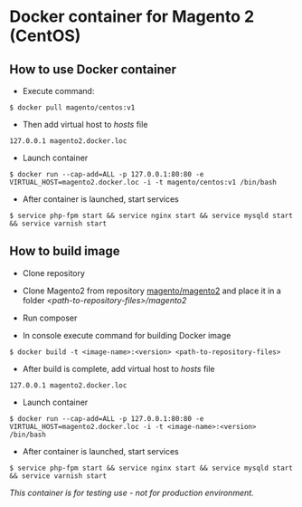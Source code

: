 # Docker container for Magento 2 (CentOS)

## How to use Docker container

- Execute command:

```
$ docker pull magento/centos:v1
```

- Then add virtual host to *hosts* file

```
127.0.0.1 magento2.docker.loc
```

- Launch container

```
$ docker run --cap-add=ALL -p 127.0.0.1:80:80 -e VIRTUAL_HOST=magento2.docker.loc -i -t magento/centos:v1 /bin/bash
```

- After container is launched, start services

```
$ service php-fpm start && service nginx start && service mysqld start && service varnish start
```

## How to build image

- Clone repository

- Clone Magento2 from repository [magento/magento2](https://github.com/magento/magento2)
and place it in a folder *\<path-to-repository-files\>/magento2*

- Run composer

- In console execute command for building Docker image

```
$ docker build -t <image-name>:<version> <path-to-repository-files>
```

- After build is complete, add virtual host to *hosts* file

```
127.0.0.1 magento2.docker.loc
```

- Launch container

```
$ docker run --cap-add=ALL -p 127.0.0.1:80:80 -e VIRTUAL_HOST=magento2.docker.loc -i -t <image-name>:<version> /bin/bash
```

- After container is launched, start services

```
$ service php-fpm start && service nginx start && service mysqld start && service varnish start
```

*This container is for testing use - not for production environment.*
